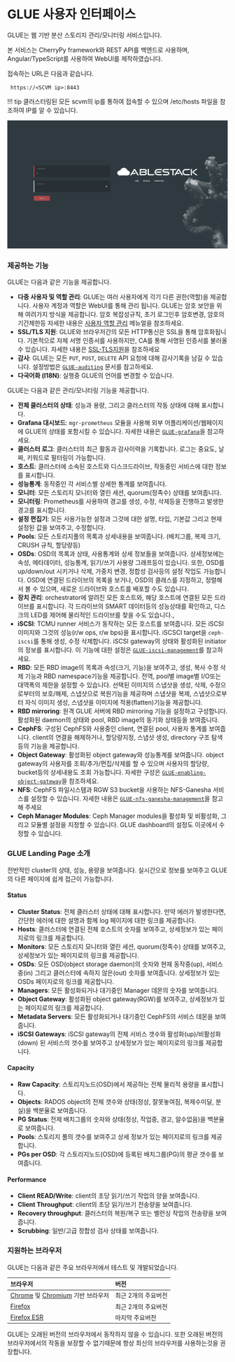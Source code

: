 # GLUE 사용자 인터페이스
GLUE는 웹 기반 분산 스토리지 관리/모니터링 서비스입니다.

본 서비스는 CherryPy framework와 REST API를 백엔드로 사용하며, Angular/TypeScript를 사용하여 WebUI를 제작하였습니다.

접속하는 URL은 다음과 같습니다.

 ``` 
  https://<SCVM ip>:8443 
 ```
!!! tip
    클러스터링된 모든 scvm의 ip를 통하여 접속할 수 있으며 /etc/hosts 파일을 참조하여 IP를 알 수 있습니다.

![glue-login-webui](../../assets/images/glue_login_webUI.png)


### 제공하는 기능

GLUE는 다음과 같은 기능을 제공합니다.

-   **다중 사용자 및 역할 관리**: GLUE는 여러 사용자에게 각기 다른 권한(역할)을 제공합니다.
    사용자 계정과 역할은 WebUI를 통해 관리 됩니다. GLUE는 암호 보안을 위해 여려가지 방식을 제공합니다. 암호 복잡성규칙, 초기 로그인후 암호변경, 암호의 기간제한등
    자세한 내용은 [사용자 역할 관리](under-construction.md) 메뉴얼을 참조하세요.
-   **SSL/TLS 지원**: GLUE와 브라우저간의 모든 HTTP통신은 SSL을 통해 암호화됩니다. 기본적으로 자체 서명 인증서를 사용하지만, CA를 통해 서명된 인증서를
    불러올 수 있습니다. 자세한 내용은 [SSL-TLS지원](under-construction.md)을 참조하세요
-   **감사**: GLUE는 모든 `PUT`, `POST`, `DELETE` API 요청에 대해 감사기록을 남길 수 있습니다.
    설정방법은 [`GLUE-auditing`](under-construction.md) 문서를 참고하세요.
-   **다국어화 (I18N)**: 실행중 GLUE의 언어를 변경할 수 있습니다.

GLUE는 다음과 같은 관리/모니터링 기능을 제공합니다.

-   **전체 클러스터의 상태**: 성능과 용량, 그리고 클러스터의 작동 상태에 대해 표시합니다.
-   **Grafana 대시보드**: `mgr-prometheus` 모듈을 사용해 외부 어플리케이션/웹페이지에 GLUE의 상태를 포함시킬 수 있습니다.
    자세한 내용은 [`GLUE-grafana`](under-construction.md)을 참고하세요.
-   **클러스터 로그**: 클러스터의 최근 활동과 감사이력을 기록합니다. 로그는 중요도, 날짜, 키워드로 필터링이 가능합니다.
-   **호스트**: 클러스터에 소속된 호스트와 디스크드라이브, 작동중인 서비스에 대한 정보를 표시합니다.
-   **성능통계**: 동작중인 각 서비스별 상세한 통계를 보여줍니다.
-   **모니터**: 모든 스토리지 모니터와 열린 세션, quorum(정족수) 상태를 보여줍니다.
-   **모니터링**: Prometheus를 사용하여 경고를 생성, 수정, 삭제등을 진행하고 발생한 경고를 표시합니다.
-   **설정 편집기**: 모든 사용가능한 설정과 그것에 대한 설명, 타입, 기본값 그리고 현재 설정된 값을 보여주고, 수정합니다.
-   **Pools**: 모든 스토리지풀의 목록과 상세내용을 보여줍니다. (배치그룹, 복제 크기, CRUSH 규칙, 할당량등)
-   **OSDs**: OSD의 목록과 상태, 사용통계와 상세 정보들을 보여줍니다. 상세정보에는 속성, 메타데이터, 성능통계, 읽기/쓰기 사용량 그래프등이 있습니다.
    또한, OSD를 up/down/out 시키거나 삭제, 가중치 변경, 정합성 검사등의 설정 작업도 가능합니다.
    OSD에 연결된 드라이브의 목록을 보거나, OSD의 클래스를 지정하고, 정렬해서 볼 수 있으며, 새로운 드라이브와 호스트를 배포할 수도 있습니다.
-   **장치 관리**: orchestrator에 알려진 모든 호스트와, 해당 호스트에 연결된 모든 드라이브를 표시합니다.
    각 드라이브의 SMART 데이터등의 성능상태를 확인하고, 디스크의 LED를 제어해 물리적인 드라이브를 찾을 수도 있습니다.,
-   **iSCSI**: TCMU runner 서비스가 동작하는 모든 호스트를 보여줍니다. 모든 iSCSI이미지와 그것의 성능(r/w ops, r/w bps)을 표시합니다.
    iSCSCI target을 `ceph-iscsi`를 통해 생성, 수정 삭제합니다. iSCSI gateway의 상태와 활성화된 initiator의 정보를 표시합니다.
    이 기능에 대한 설정은 [`GLUE-iscsi-management`](under-construction.md)를 참고하세요.
-   **RBD**: 모든 RBD image의 목록과 속성(크기, 기능)을 보여주고, 생성, 복사 수정 삭제 기능과 RBD namespace기능을 제공합니다.
    전역, pool별 image별 I/O또는 대역폭의 제한을 설정할 수 있습니다.
    선택된 이미지의 스냅샷을 생성, 삭제, 수정으로부터의 보호/해제, 스냅샷으로 복원기능을 제공하며
    스냅샷을 복제, 스냅샷으로부터 자식 이미지 생성, 스냅샷을 이미지에 적용(flatten)기능을 제공합니다.
-   **RBD mirroring**: 원격 GLUE 서버에 RBD mirroring 기능을 설정하고 구성합니다.
    활성화된 daemon의 상태와 pool, RBD image의 동기화 상태등을 보여줍니다.
-   **CephFS**: 구성된 CephFS와 사용중인 client, 연결된 pool, 사용자 통계를 보여줍니다.
    client의 연결을 해제하거나, 할당량지정, 스냅샷 생성, directory 구조 탐색등의 기능을 제공합니다.
-   **Object Gateway**: 활성화된 object gateway와 성능통계를 보여줍니다.
    object gateway의 사용자를 조회/추가/편집/삭제를 할 수 있으며 사용자의 할당량, bucket등의 상세내용도 조회 가능합니다.
    자세한 구성은 [`GLUE-enabling-object-gateway`](under-construction.md)을 참조하세요.
-   **NFS**: CephFS 파일시스템과 RGW S3 bucket을 사용하는 NFS-Ganesha 서비스를 설정할 수 있습니다. 자세한 내용은 [`GLUE-nfs-ganesha-management`](under-construction.md)을 참고해 주세요
-   **Ceph Manager Modules**: Ceph Manager modules을 활성화 및 비활성화, 그리고 모듈별 설정을 지정할 수 있습니다. GLUE dashboard의 설정도 이곳에서 수정할 수 있습니다.

### GLUE Landing Page 소개


전반적인 cluster의 상태, 성능, 용량을 보여줍니다. 실시간으로 정보를 보여주고 GLUE의 다른 페이지에 쉽게 접근이 가능합니다.

#### Status

-   **Cluster Status**: 전체 클러스터 상태에 대해 표시합니다. 만약 에러가 발생한다면, 간단한 에러에 대한 설명과 함께 log 페이지에 대한 링크를 제공합니다.
-   **Hosts**: 클러스터에 연결된 전체 호스트의 숫자를 보여주고, 상세정보가 있는 페이지로의 링크를 제공합니다.
-   **Monitors**: 모든 스토리지 모니터와 열린 세션, quorum(정족수) 상태를 보여주고, 상세정보가 있는 페이지로의 링크를 제공합니다.
-   **OSDs**: 모든 OSD(object storage daemon)의 숫자와 현재 동작중(up), 서비스중(in) 그리고 클러스터에 속하지 않은(out) 숫자를 보여줍니다. 상세정보가 있는 OSDs 페이지로의 링크를 제공합니다.
-   **Managers**: 모든 활성화되거나 대기중인 Manager 데몬의 숫자를 보여줍니다.
-   **Object Gateway**: 활성화된 object gateway(RGW)를 보여주고, 상세정보가 있는 페이지로의 링크를 제공합니다.
-   **Metadata Servers**: 모든 활성화되거나 대기중인 CephFS의 서비스 데몬을 보여줍니다.
-   **iSCSI Gateways**: iSCSI gateway의 전체 서비스 갯수와 활성화(up)/비활성화(down) 된 서비스의 갯수를 보여주고 상세정보가 있는 페이지로의 링크를 제공합니다.

#### Capacity

-   **Raw Capacity**: 스토리지노드(OSD)에서 제공하는 전체 물리적 용량을 표시합니다.
-   **Objects**: RADOS object의 전체 갯수와 상태(정상, 잘못놓여짐, 복제수미달, 분실)을 백분율로 보여줍니다.
-   **PG Status**: 전제 배치그룹의 숫자와 상태(정상, 작업중, 경고, 알수없음)을 백분율로 보여줍니다.
-   **Pools**: 스토리지 풀의 갯수를 보여주고 상세 정보가 있는 페이지로의 링크를 제공합니다.
-   **PGs per OSD**: 각 스토리지노드(OSD)에 등록된 배치그룹(PG)의 평균 갯수를 보여줍니다.

#### Performance

-   **Client READ/Write**: client의 초당 읽기/쓰기 작업의 양을 보여줍니다.
-   **Client Throughput**: client의 초당 읽기/쓰기 전송량을 보여줍니다.
-   **Recovery throughput**: 클러스터의 복원/복구 또는 벨런싱 작업의 전송량을 보여줍니다.
-   **Scrubbing**: 일반/고급 정합성 검사 상태를 보여줍니다.

### 지원하는 브라우저


GLUE는 다음과 같은 주요 브라우저에서 테스트 및 개발되었습니다.

|브라우저|버전|
|:---|:---|
|[Chrome](https://www.google.com/chrome/) 및 [Chromium](https://www.chromium.org/) 기반 브라우저        |최근 2개의 주요버전|
|[Firefox](https://www.mozilla.org/firefox/)                                                        |최근 2개의 주요버전|
|[Firefox ESR](https://www.mozilla.org/firefox/enterprise/)                                         |마지막 주요버전|




GLUE는 오래된 버전의 브라우저에서 동작하지 않을 수 있습니다. 또한 오래된 버전의 브라우저에서의 작동을 보장할 수 없기때문에 항상 최신의 브라우저를 사용하는것을 권장합니다.
 
